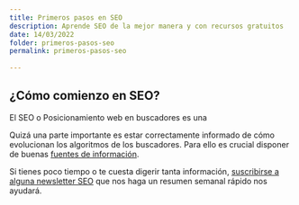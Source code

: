 ```yaml
---
title: Primeros pasos en SEO
description: Aprende SEO de la mejor manera y con recursos gratuitos
date: 14/03/2022
folder: primeros-pasos-seo
permalink: primeros-pasos-seo
  
---
```


## ¿Cómo comienzo en SEO?

El SEO o Posicionamiento web en buscadores es una

Quizá una parte importante es estar correctamente informado de cómo evolucionan los algoritmos de los buscadores. Para ello es crucial disponer de buenas [fuentes de información](https://chuletaseo.com/fuentes-informacion).

Si tienes poco tiempo o te cuesta digerir tanta información, [suscribirse a alguna newsletter SEO](https://chuletaseo.com/newsletter-seo) que nos haga un resumen semanal rápido nos ayudará. 
<!--stackedit_data:
eyJoaXN0b3J5IjpbLTE1NTEyOTkzNTBdfQ==
-->